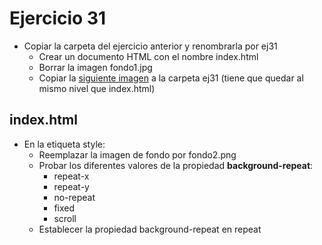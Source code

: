 # Ejercicio 31

* Copiar la carpeta del ejercicio anterior y renombrarla por ej31
  * Crear un documento HTML con el nombre index.html
  * Borrar la imagen fondo1.jpg
  * Copiar la [siguiente imagen](../../../assets/css/fondo2.png) a la carpeta ej31 (tiene que quedar al mismo nivel que index.html)

## index.html
* En la etiqueta style:
  * Reemplazar la imagen de fondo por fondo2.png
  * Probar los diferentes valores de la propiedad **background-repeat**:
    * repeat-x
    * repeat-y
    * no-repeat
    * fixed
    * scroll
  * Establecer la propiedad background-repeat en repeat

